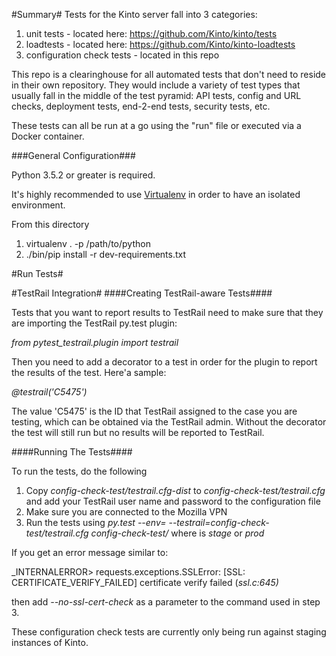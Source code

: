 #Summary#
Tests for the Kinto server fall into 3 categories:
1. unit tests - located here: https://github.com/Kinto/kinto/tests
2. loadtests - located here:  https://github.com/Kinto/kinto-loadtests
3. configuration check tests - located in this repo

This repo is a clearinghouse for all automated tests that don't need to reside in their own repository.
They would include a variety of test types that usually fall in the middle of the test pyramid:
API tests, config and URL checks, deployment tests, end-2-end tests, security tests, etc.

These tests can all be run at a go using the "run" file or executed via a Docker container.

###General Configuration###

Python 3.5.2 or greater is required.

It's highly recommended to use [Virtualenv](https://virtualenv.pypa.io/en/latest/)
in order to have an isolated environment.

From this directory

1. virtualenv . -p /path/to/python
2. ./bin/pip install -r dev-requirements.txt


#Run Tests#


#TestRail Integration#
####Creating TestRail-aware Tests####

Tests that you want to report results to TestRail need to make sure that they
are importing the TestRail py.test plugin:

_from pytest_testrail.plugin import testrail_

Then you need to add a decorator to a test in order for the plugin to report
the results of the test. Here'a sample:

_@testrail('C5475')_

The value 'C5475' is the ID that TestRail assigned to the case you are testing,
which can be obtained via the TestRail admin. Without the decorator the test
will still run but no results will be reported to TestRail.


####Running The Tests####

To run the tests, do the following

1. Copy _config-check-test/testrail.cfg-dist_ to _config-check-test/testrail.cfg_ and add your TestRail user name and password to the configuration file
2. Make sure you are connected to the Mozilla VPN
3. Run the tests using _py.test --env=<ENVIRONMENT> --testrail=config-check-test/testrail.cfg config-check-test/_ where <ENVIRONMENT> is _stage_ or _prod_

If you get an error message similar to:

_INTERNALERROR> requests.exceptions.SSLError: [SSL: CERTIFICATE_VERIFY_FAILED] certificate verify failed (_ssl.c:645)_

then add _--no-ssl-cert-check_ as a parameter to the command used in step 3.

These configuration check tests are currently only being run against staging
instances of Kinto.
